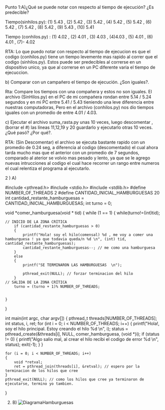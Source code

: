 Punto 1:A)¿Qué se puede notar con respecto al tiempo de ejecución? ¿Es
predecible?


 Tiempo(sinhilos.py): (1) 5.43 , (2) 5.42 , (3) 5.42 , (4) 5.42 , (5) 5.42 , (6) 5.42 , (7) 5.42 , (8) 5.42 , (9) 5.43 , (10) 5.41 
 
 Tiempo (conhilos.py) : (1) 4.02 , (2) 4.01 , (3) 4.03 , (4)4.03 , (5) 4.01 , (6) 4.01 , (7)- 4.02 


 RTA: Lo que puedo notar con respecto al tiempo de ejecucion es que el codigo (conhilos.py) tiene un tiempo levemente mas rapido al correr que el codigo (sinhilos.py). Estos puede ser predecibles al correrse en un dispositivo unico, ya que al correrse en un PC diferente varia el tiempo de ejecuccion.




 b) Comparar con un campañero el tiempo de ejecución. ¿Son iguales?.

 Rta: Compare los tiempos con una compañera y estos no son iguales. El archivo (SinHilos.py) en el PC de mi compañera rondan entre 5.14 / 5.24 segundos y en mi PC entre 5.41 / 5.43 tieniendo una leve diferencia entre nuestras computadoras, Pero en el archivo (conhilos.py) nos dio tiempos iguales con un promedio de entre 4.01 / 4.03.



 c) Ejecutar el archivo suma_rasta.py unas 10 veces, luego descomentar ,(borrar el #) las líneas 11,12,19 y 20 guardarlo y ejecutarlo otras 10 veces. ¿Qué pasó? ¿Por qué?.

 RTA: (Sin Descomentar) el archivo se ejecuta bastante rapido con un promedio de 0.24 seg, a diferencia al codigo (descomentado) el cual ahora tarda mucho mas que el anterior con un promedio de 7 segundos, comparado al aterior se volvio mas pesado y lento, ya que se le agrego nuevas intrucciones al codigo el cual hace recorrer un rango entre numeros el cual relentiza el programa al ejecutarlo.





 2 ) A)
 
#include <pthread.h>
#include <stdio.h>
#include <stdlib.h>
#define NUMBER_OF_THREADS 2
#define CANTIDAD_INICIAL_HAMBURGUESAS 20
int cantidad_restante_hamburguesas = CANTIDAD_INICIAL_HAMBURGUESAS;
int turno = 0;


 void *comer_hamburguesa(void * tid)
{
    while (1 == 1)
    { 
        while(turno!=(int)tid);

    // INICIO DE LA ZONA CRÍTICA
        if (cantidad_restante_hamburguesas > 0)
        {
            printf("Hola! soy el hilo(comensal) %d , me voy a comer una hamburguesa ! ya que todavia queda/n %d \n", (int) tid, cantidad_restante_hamburguesas);
            cantidad_restante_hamburguesas--; // me como una hamburguesa
        }
        else
        {
            printf("SE TERMINARON LAS HAMBURGUESAS  \n");

            pthread_exit(NULL); // forzar terminacion del hilo
        }
    // SALIDA DE LA ZONA CRÍTICA
        turno = (turno + 1)% NUMBER_OF_THREADS;


    }
}

int main(int argc, char argv[])
{
    pthread_t threads[NUMBER_OF_THREADS];
    int status, i, ret;
    for (int i = 0; i < NUMBER_OF_THREADS; i++)
    {
        printf("Hola!, soy el hilo principal. Estoy creando el hilo %d \n", i);
        status = pthread_create(&threads[i], NULL, comer_hamburguesa, (void *)i);
        if (status != 0)
        {
            printf("Algo salio mal, al crear el hilo recibi el codigo de error %d \n", status);
            exit(-1);
        }
    }

    for (i = 0; i < NUMBER_OF_THREADS; i++)
    {
        void *retval;
        ret = pthread_join(threads[i], &retval); // espero por la terminacion de los hilos que cree
    }
    pthread_exit(NULL); // como los hilos que cree ya terminaron de ejecutarse, termino yo tambien.
}



2) B)
   ![DiagramaHamburguesas](https://github.com/JulianRipa/ASO2024TPs/assets/167567929/58973c53-d32f-4fdf-ae12-5a73106a219a)

